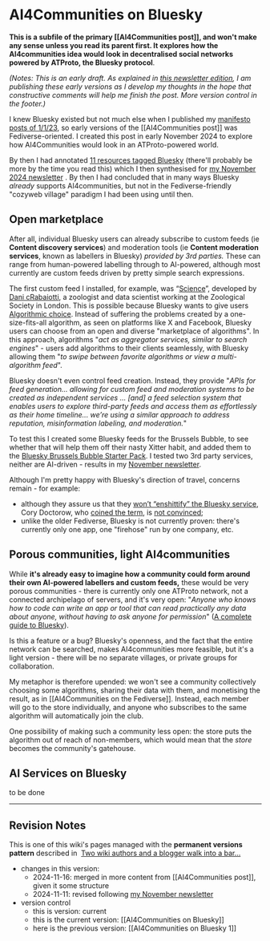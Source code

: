 # AI4Communities on Bluesky

**This is a subfile of the primary [[AI4Communities post]], and won't make any sense unless you read its parent first. It explores how the AI4communities idea would look in decentralised social networks powered by ATProto, the Bluesky protocol**.

*(Notes: This is an early draft. As explained in [this newsletter edition](https://mathewlowry.medium.com/exploring-ai4communities-newsletter-6365b2716bb1), I am publishing these early versions as I develop my thoughts in the hope that constructive comments will help me finish the post. More version control in the footer.)*

I knew Bluesky existed but not much else when I published my [manifesto posts of 1/1/23](https://mathewlowry.medium.com/a-minimum-viable-ecosystem-for-collective-intelligence-7738848ce9c4), so early versions of the [[AI4Communities post]] was Fediverse-oriented. I created this post in early November 2024 to explore how AI4Communities would look in an ATProto-powered world. 

By then I had annotated [11 resources tagged Bluesky](https://myhub.ai/@mathewlowry/?tags=bluesky) (there'll probably be more by the time you read this) which I then synthesised for [my November 2024 newsletter](https://mathewlowry.medium.com/ai4communities-bluesky-newsletter-331a25909cc5) . By then I had concluded that in many ways Bluesky *already* supports AI4communities, but not in the Fediverse-friendly "cozyweb village" paradigm I had been using until then.

## Open marketplace

After all, individual Bluesky users can already subscribe to custom feeds (ie **Content discovery services**) and moderation tools (ie **Content moderation services**, known as labellers in Bluesky) *provided by 3rd parties.* These can range from human-powered labelling through to AI-powered, although most currently are custom feeds driven by pretty simple search expressions. 

The first custom feed I installed, for example, was “[Science](https://bsky.app/profile/bossett.social/feed/for-science)”, developed by [Dani cRabaiotti](https://bsky.app/profile/danirabaiotti.bsky.social), a zoologist and data scientist working at the Zoological Society in London. This is possible because Bluesky wants to give users [Algorithmic choice](https://bsky.social/about/blog/3-30-2023-algorithmic-choice). Instead of suffering the problems created by a one-size-fits-all algorithm, as seen on platforms like X and Facebook, Bluesky users can choose from an open and diverse "marketplace of algorithms". In this approach, algorithms "*act as aggregator services, similar to search engines*" - users add algorithms to their clients seamlessly, with Bluesky allowing them "*to swipe between favorite algorithms or view a multi-algorithm feed*".

Bluesky doesn't even control feed creation. Instead, they provide "*APIs for feed generation... allowing for custom feed and moderation systems to be created as independent services ... [and] a feed selection system that enables users to explore third-party feeds and access them as effortlessly as their home timeline... we’re using a similar approach to address reputation, misinformation labeling, and moderation.*" 

To test this I created some Bluesky feeds for the Brussels Bubble, to see whether that will help them off their nasty Xitter habit, and added them to the [Bluesky Brussels Bubble Starter Pack](https://go.bsky.app/LZExyns). I tested two 3rd party services, neither are AI-driven - results in my [November newsletter](https://mathewlowry.medium.com/ai4communities-bluesky-newsletter-331a25909cc5). 

Although I'm pretty happy with Bluesky's direction of travel, concerns remain - for example: 

* although they assure us that they [won’t “enshittify” the Bluesky service](https://www.wired.com/story/bluesky-ceo-jay-graber-wont-enshittify-ads/), Cory Doctorow, who [coined the term](https://doctorow.medium.com/https-pluralistic-net-2024-10-14-pearl-clutching-this-toilet-has-no-central-nervous-system-266e69b4c8f9), is [not convinced](https://doctorow.medium.com/https-pluralistic-net-2024-11-02-ulysses-pact-tie-yourself-to-a-federated-mast-b2f89bb5b4d8);
* unlike the older Fediverse, Bluesky is not currently proven: there's currently only one app, one "firehose" run by one company, etc.

## Porous communities, light AI4communities

While **it's already easy to imagine how a community could form around their own AI-powered labellers and custom feeds,** these would be very porous communities - there is currently only one ATProto network, not a connected archipelago of servers, and it's very open: "*Anyone who knows how to code can write an app or tool that can read practically any data about anyone, without having to ask anyone for permission*" ([A complete guide to Bluesky](https://mackuba.eu/2024/02/21/bluesky-guide?utm_source=pocket_shared)). 

Is this a feature or a bug? Bluesky's openness, and the fact that the entire network can be searched, makes AI4communities more feasible, but it's a light version - there will be no separate villages, or private groups for collaboration.

My metaphor is therefore upended: we won't see a community collectively choosing some algorithms, sharing their data with them, and monetising the result, as in [[AI4Communities on the Fediverse]]. Instead, each member will go to the store individually, and anyone who subscribes to the same algorithm will automatically join the club.

One possibility of making such a community less open: the store puts the algorithm out of reach of non-members, which would mean that the *store* becomes the community's gatehouse.

## AI Services on Bluesky

to be done



---

## Revision Notes

This is one of this wiki's pages managed with the **permanent versions pattern** described in  [Two wiki authors and a blogger walk into a bar…](https://mathewlowry.medium.com/two-wiki-authors-and-a-blogger-walk-into-a-bar-7106c8376c6e)  

- changes in this version: 
	- 2024-11-16: merged in more content from [[AI4Communities post]], given it some structure
	- 2024-11-11: revised following [my November newsletter](https://mathewlowry.medium.com/ai4communities-bluesky-newsletter-331a25909cc5)
- version control
    - this is version: current
    - this is the current version: [[AI4Communities on Bluesky]]
    - here is the previous version: [[AI4Communities on Bluesky 1]]